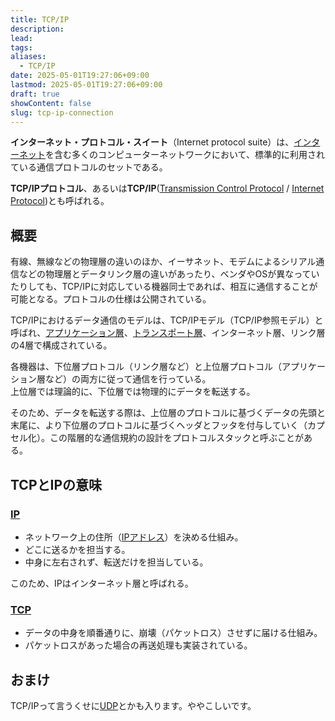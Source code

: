 ```yaml
---
title: TCP/IP
description: 
lead: 
tags: 
aliases:
  - TCP/IP
date: 2025-05-01T19:27:06+09:00
lastmod: 2025-05-01T19:27:06+09:00
draft: true
showContent: false
slug: tcp-ip-connection
---
```

**インターネット・プロトコル・スイート**（Internet protocol suite）は、[インターネット](インターネット.md)を含む多くのコンピューターネットワークにおいて、標準的に利用されている通信プロトコルのセットである。

**TCP/IPプロトコル**、あるいは**TCP/IP**([Transmission Control Protocol](transport/tcp/TCP.md) / [Internet Protocol](protocol/IP.md))とも呼ばれる。

## 概要
有線、無線などの物理層の違いのほか、イーサネット、モデムによるシリアル通信などの物理層とデータリンク層の違いがあったり、ベンダやOSが異なっていたりしても、TCP/IPに対応している機器同士であれば、相互に通信することが可能となる。プロトコルの仕様は公開されている。

TCP/IPにおけるデータ通信のモデルは、TCP/IPモデル（TCP/IP参照モデル）と呼ばれ、[アプリケーション層](application/アプリケーション層.md)、[トランスポート層](transport/トランスポート層.md)、インターネット層、リンク層の4層で構成されている。

各機器は、下位層プロトコル（リンク層など）と上位層プロトコル（アプリケーション層など）の両方に従って通信を行っている。  
上位層では理論的に、下位層では物理的にデータを転送する。

そのため、データを転送する際は、上位層のプロトコルに基づくデータの先頭と末尾に、より下位層のプロトコルに基づくヘッダとフッタを付与していく（カプセル化）。この階層的な通信規約の設計をプロトコルスタックと呼ぶことがある。

## TCPとIPの意味
### [IP](protocol/IP.md)
- ネットワーク上の住所（[IPアドレス](protocol/IPアドレス.md)）を決める仕組み。
- どこに送るかを担当する。
- 中身に左右されず、転送だけを担当している。

このため、IPはインターネット層と呼ばれる。
### [TCP](transport/tcp/TCP.md)
- データの中身を順番通りに、崩壊（パケットロス）させずに届ける仕組み。
- パケットロスがあった場合の再送処理も実装されている。

## おまけ
TCP/IPって言うくせに[UDP](transport/udp/UDP.md)とかも入ります。ややこしいです。